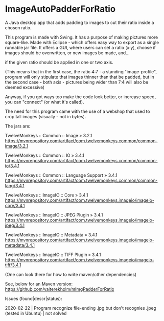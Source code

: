 # ImageAutoPadderForRatio
A Java desktop app that adds padding to images to cut their ratio inside a chosen ratio.

This program is made with Swing. It has a purpose of making pictures more square-like.
Made with Eclipse - which offers easy way to export as a single runnable jar file.
It offers a GUI, where users can set a ratio (x:y), choose if images should be overwritten, or new images be made, and...

if the given ratio should be applied in one or two axis.

(This means that in the first case, the ratio 4:7 - a standing "image-profile", program will only stipulate that images thinner
than that be padded, but in the second case - both axis - pictures being wider than 7:4 will also be deemed excessive)

Anyway, if you got ways too make the code look better, or increase speed, you can "connect" (or what it's called).

The need for this program came with the use of a webshop that used to crop tall images (visually - not in bytes).

The jars are:

TwelveMonkeys :: Common :: Image » 3.2.1
https://mvnrepository.com/artifact/com.twelvemonkeys.common/common-image/3.2.1

TwelveMonkeys :: Common :: IO » 3.4.1
https://mvnrepository.com/artifact/com.twelvemonkeys.common/common-io/3.4.1

TwelveMonkeys :: Common :: Language Support » 3.4.1
https://mvnrepository.com/artifact/com.twelvemonkeys.common/common-lang/3.4.1

TwelveMonkeys :: ImageIO :: Core » 3.4.1
https://mvnrepository.com/artifact/com.twelvemonkeys.imageio/imageio-core/3.4.1

TwelveMonkeys :: ImageIO :: JPEG Plugin » 3.4.1
https://mvnrepository.com/artifact/com.twelvemonkeys.imageio/imageio-jpeg/3.4.1

TwelveMonkeys :: ImageIO :: Metadata » 3.4.1
https://mvnrepository.com/artifact/com.twelvemonkeys.imageio/imageio-metadata/3.4.1

TwelveMonkeys :: ImageIO :: TIFF Plugin » 3.4.1
https://mvnrepository.com/artifact/com.twelvemonkeys.imageio/imageio-tiff/3.4.1

(One can look there for how to write maven/other dependencies)

See, below for an Maven version:
https://github.com/valterekholm/mImgPadderForRatio

Issues (found|descr|status):

2020-02-22 | Program recognize file-ending .jpg but don't recognies .jpeg (tested in Ubuntu) | not solved
